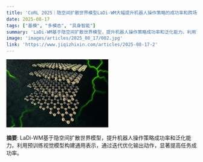```yaml
---
title: 'CoRL 2025｜隐空间扩散世界模型LaDi-WM大幅提升机器人操作策略的成功率和跨场景泛化能力'
date: 2025-08-17
tags: ["基模", "多模态", "具身智能"]
summary: 'LaDi-WM基于隐空间扩散世界模型，提升机器人操作策略成功率和泛化能力。利用预训练视觉模型构建通用表示，通过迭代优化输出动作，显著提高任务成功率。'
image: 'images/articles/2025_08_17/002.jpg'
link: 'https://www.jiqizhixin.com/articles/2025-08-17-2'
---
```

![CoRL 2025｜隐空间扩散世界模型LaDi-WM大幅提升机器人操作策略的成功率和跨场景泛化能力](images/articles/2025_08_17/002.jpg)

**摘要**: LaDi-WM基于隐空间扩散世界模型，提升机器人操作策略成功率和泛化能力。利用预训练视觉模型构建通用表示，通过迭代优化输出动作，显著提高任务成功率。
